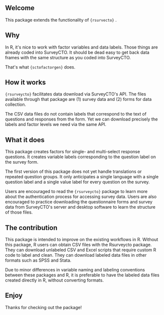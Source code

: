 ## Welcome

This package extends the functionality of `{rsurvecto}` . 

## Why

In R, it's nice to work with factor variables and data labels. Those things are already coded into SurveyCTO. It should be dead easy to get back data frames with the same structure as you coded into SurveyCTO. 

That's what `{sctofactorgen}` does.

## How it works

`{rsurveycto}` facilitates data download via SurveyCTO's API. The files available through that package are (1) survey data and (2) forms for data collection. 

The CSV data files do not contain labels that correspond to the text of questions and responses from the form. Yet we can download precisely the labels and factor levels we need via the same API. 

## What it does

This package creates factors for single- and multi-select response questions. It creates variable labels corresponding to the question label on the survey form. 

The first version of this package does not yet handle translations or repeated question groups. It only anticipates a single language with a single question label and a single value label for every question on the survey. 

Users are encouraged to read the `{rsurveycto}` package to learn more about the authentication process for accessing survey data. Users are also encouraged to practice downloading the questionnaire forms and survey data from SurveyCTO's server and desktop software to learn the structure of those files. 

## The contribution

This package is intended to improve on the existing workflows in R. Without this package, R users can obtain CSV files with the Rsurveycto package. They can download unlabeled CSV and Excel scripts that require custom R code to label and clean. They can download labeled data files in other formats such as SPSS and Stata. 

Due to minor differences in variable naming and labeling conventions between these packages and R, it is preferable to have the labeled data files created directly in R, without converting formats.

## Enjoy

Thanks for checking out the package!
